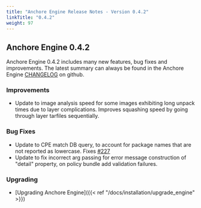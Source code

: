 ```yaml
---
title: "Anchore Engine Release Notes - Version 0.4.2"
linkTitle: "0.4.2"
weight: 97
---
```


## Anchore Engine 0.4.2

Anchore Engine 0.4.2 includes many new features, bug fixes and improvements.  The latest summary can always be found in the Anchore Engine [CHANGELOG](https://github.com/anchore/anchore-engine/blob/master/CHANGELOG.md) on github.

### Improvements

+ Update to image analysis speed for some images exhibiting long unpack times due to layer complications. Improves squashing speed by going through layer tarfiles sequentially.

### Bug Fixes

+ Update to CPE match DB query, to account for package names that are not reported as lowercase.  Fixes [#227](https://github.com/anchore/anchore-engine/issues/227)
+ Update to fix incorrect arg passing for error message construction of "detail" property, on policy bundle add validation failures.

### Upgrading

* [Upgrading Anchore Engine]({{< ref "/docs/installation/upgrade_engine" >}})
